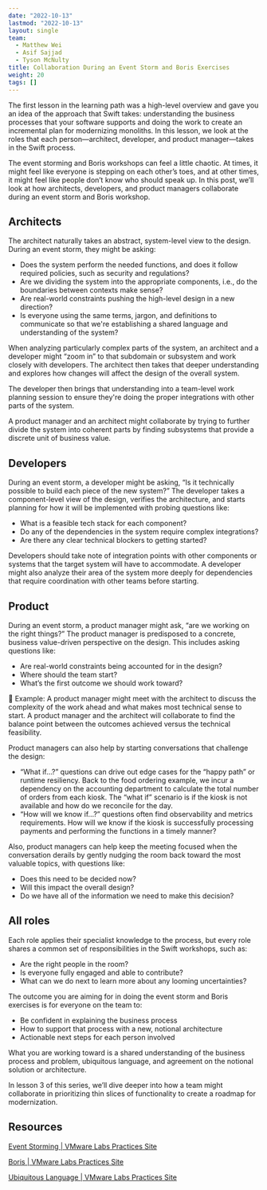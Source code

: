 ```yaml
---
date: "2022-10-13"
lastmod: "2022-10-13"
layout: single
team:
  - Matthew Wei
  - Asif Sajjad
  - Tyson McNulty
title: Collaboration During an Event Storm and Boris Exercises
weight: 20
tags: []
---
```


The first lesson in the learning path was a high-level overview and gave you an idea of the approach that Swift takes: understanding the business processes that your software supports and doing the work to create an incremental plan for modernizing monoliths. In this lesson, we look at the roles that each person—architect, developer, and product manager—takes in the Swift process.

The event storming and Boris workshops can feel a little chaotic. At times, it might feel like everyone is stepping on each other’s toes, and at other times, it might feel like people don’t know who should speak up. In this post, we’ll look at how architects, developers, and product managers collaborate during an event storm and Boris workshop.

## Architects

The architect naturally takes an abstract, system-level view to the design. During an event storm, they might be asking:

- Does the system perform the needed functions, and does it follow required policies, such as security and regulations?
- Are we dividing the system into the appropriate components, i.e., do the boundaries between contexts make sense?
- Are real-world constraints pushing the high-level design in a new direction?
- Is everyone using the same terms, jargon, and definitions to communicate so that we're establishing a shared language and understanding of the system?

When analyzing particularly complex parts of the system, an architect and a developer might “zoom in” to that subdomain or subsystem and work closely with developers. The architect then takes that deeper understanding and explores how changes will affect the design of the overall system.

The developer then brings that understanding into a team-level work planning session to ensure they're doing the proper integrations with other parts of the system.

A product manager and an architect might collaborate by trying to further divide the system into coherent parts by finding subsystems that provide a discrete unit of business value.

## Developers

During an event storm, a developer might be asking, “Is it technically possible to build each piece of the new system?” The developer takes a component-level view of the design, verifies the architecture, and starts planning for how it will be implemented with probing questions like:

- What is a feasible tech stack for each component?
- Do any of the dependencies in the system require complex integrations?
- Are there any clear technical blockers to getting started?

Developers should take note of integration points with other components or systems that the target system will have to accommodate. A developer might also analyze their area of the system more deeply for dependencies that require coordination with other teams before starting.

## Product

During an event storm, a product manager might ask, “are we working on the right things?” The product manager is predisposed to a concrete, business value-driven perspective on the design. This includes asking questions like:

- Are real-world constraints being accounted for in the design?
- Where should the team start?
- What’s the first outcome we should work toward?

📌 Example: A product manager might meet with the architect to discuss the complexity of the work ahead and what makes most technical sense to start. A product manager and the architect will collaborate to find the balance point between the outcomes achieved versus the technical feasibility.

Product managers can also help by starting conversations that challenge the design:

- “What if…?” questions can drive out edge cases for the “happy path” or runtime resiliency. Back to the food ordering example, we incur a dependency on the accounting department to calculate the total number of orders from each kiosk. The “what if” scenario is if the kiosk is not available and how do we reconcile for the day.
- “How will we know if…?” questions often find observability and metrics requirements. How will we know if the kiosk is successfully processing payments and performing the functions in a timely manner?

Also, product managers can help keep the meeting focused when the conversation derails by gently nudging the room back toward the most valuable topics, with questions like:

- Does this need to be decided now?
- Will this impact the overall design?
- Do we have all of the information we need to make this decision?

## All roles

Each role applies their specialist knowledge to the process, but every role shares a common set of responsibilities in the Swift workshops, such as:

- Are the right people in the room?
- Is everyone fully engaged and able to contribute?
- What can we do next to learn more about any looming uncertainties?

The outcome you are aiming for in doing the event storm and Boris exercises is for everyone on the team to:

- Be confident in explaining the business process
- How to support that process with a new, notional architecture
- Actionable next steps for each person involved

What you are working toward is a shared understanding of the business process and problem, ubiquitous language, and agreement on the notional solution or architecture.

In lesson 3 of this series, we’ll dive deeper into how a team might collaborate in prioritizing thin slices of functionality to create a roadmap for modernization.

## Resources

[Event Storming | VMware Labs Practices Site](/practices/event-storming/)

[Boris | VMware Labs Practices Site](/practices/boris/)

[Ubiquitous Language | VMware Labs Practices Site](/practices/ubiquitous-language/)
